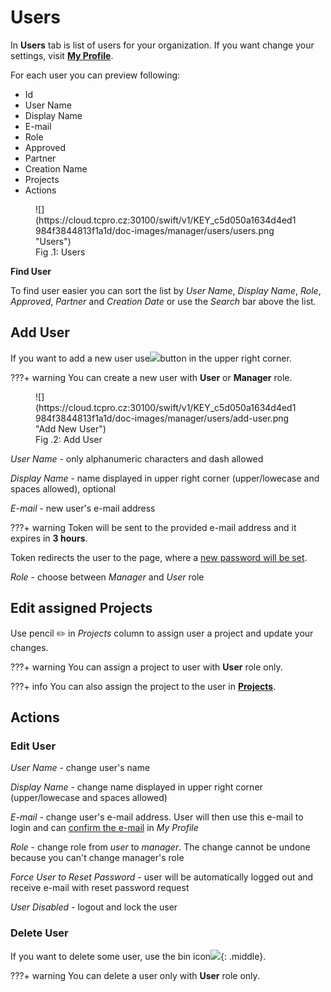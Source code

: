 # **Users**

In **Users** tab is list of users for your organization. If you want change your settings, visit [**My Profile**](../my-profile).

For each user you can preview following:

* Id
* User Name
* Display Name
* E-mail
* Role
* Approved
* Partner
* Creation Name
* Projects
* Actions

<figure markdown>
  ![](https://cloud.tcpro.cz:30100/swift/v1/KEY_c5d050a1634d4ed1984f3844813f1a1d/doc-images/manager/users/users.png "Users")
  <figcaption>Fig .1: Users</figcaption>
</figure>

**Find User**

To find user easier you can sort the list by *User Name*, *Display Name*, *Role*, *Approved*, *Partner* and *Creation Date* or use the *Search* bar above the list.

## **Add User**

If you want to add a new user use![](https://cloud.tcpro.cz:30100/swift/v1/KEY*c5d050a1634d4ed1984f3844813f1a1d/doc-images/manager/users/add-user-btn.png)button in the upper right corner.

???+ warning
    You can create a new user with **User** or **Manager** role.

<figure markdown>
  ![](https://cloud.tcpro.cz:30100/swift/v1/KEY_c5d050a1634d4ed1984f3844813f1a1d/doc-images/manager/users/add-user.png "Add New User")
  <figcaption>Fig .2: Add User</figcaption>
</figure>

*User Name* - only alphanumeric characters and dash allowed

*Display Name* - name displayed in upper right corner (upper/lowecase and spaces allowed), optional

*E-mail* - new user's e-mail address

???+ warning
    Token will be sent to the provided e-mail address and it expires in **3 hours**.

Token redirects the user to the page, where a [new password will be set](../login).

*Role* - choose between *Manager* and *User* role


## **Edit assigned Projects**

Use pencil :pencil2: in *Projects* column to assign user a project and update your changes.

???+ warning
    You can assign a project to user with **User** role only.

???+ info
    You can also assign the project to the user in [**Projects**](../projects/#assigned-users).

## **Actions**

### **Edit User**

*User Name* - change user's name

*Display Name* - change name displayed in upper right corner (upper/lowecase and spaces allowed)

*E-mail* - change user's e-mail address. User will then use this e-mail to login and can [confirm the e-mail](../my-profile#change-e-mail) in *My Profile*

*Role* - change role from *user* to *manager*. The change cannot be undone because you can't change manager's role

*Force User to Reset Password* - user will be automatically logged out and receive e-mail with reset password request

*User Disabled* - logout and lock the user

### **Delete User**

If you want to delete some user, use the bin icon![](https://cloud.tcpro.cz:30100/swift/v1/KEY_c5d050a1634d4ed1984f3844813f1a1d/doc-images/icons/delete.png){: .middle}.

???+ warning
    You can delete a user only with **User** role only.
